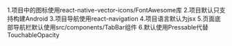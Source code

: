 1.项目中的图标使用react-native-vector-icons/FontAwesome库
2.项目默认只支持构建Android
3.项目导航使用react-navigation
4.项目语言默认为jsx
5.页面底部导航栏默认使用src/components/TabBar组件
6.默认使用Pressable代替TouchableOpacity